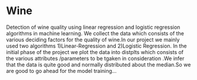 # Wine
Detection of wine quality  using linear regression and logistic regression algorithms in machine learning.
We collect the data which consists of the various deciding factors for the quality of wine.In our project we mainly used two algorithms 
1)Linear-Regression and 2)Logistic Regression.
In the initial phase of the project we plot the data into distplts which consists of the various attributes /parameters to be tgaken in 
consideration .We infer that the data is quite good and normally distributed about the median.So we are good to go ahead for
the model training...
